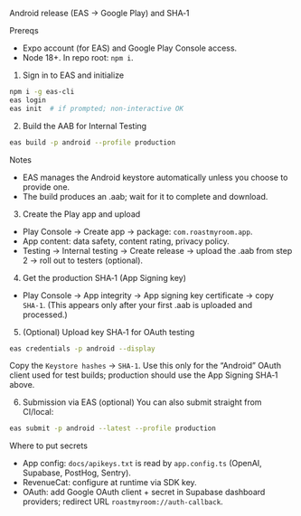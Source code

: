 Android release (EAS → Google Play) and SHA‑1

Prereqs
- Expo account (for EAS) and Google Play Console access.
- Node 18+. In repo root: `npm i`.

1) Sign in to EAS and initialize
```bash
npm i -g eas-cli
eas login
eas init  # if prompted; non-interactive OK
```

2) Build the AAB for Internal Testing
```bash
eas build -p android --profile production
```
Notes
- EAS manages the Android keystore automatically unless you choose to provide one.
- The build produces an .aab; wait for it to complete and download.

3) Create the Play app and upload
- Play Console → Create app → package: `com.roastmyroom.app`.
- App content: data safety, content rating, privacy policy.
- Testing → Internal testing → Create release → upload the .aab from step 2 → roll out to testers (optional).

4) Get the production SHA‑1 (App Signing key)
- Play Console → App integrity → App signing key certificate → copy `SHA‑1`.
  (This appears only after your first .aab is uploaded and processed.)

5) (Optional) Upload key SHA‑1 for OAuth testing
```bash
eas credentials -p android --display
```
Copy the `Keystore hashes` → `SHA-1`. Use this only for the “Android” OAuth client used for test builds; production should use the App Signing SHA‑1 above.

6) Submission via EAS (optional)
You can also submit straight from CI/local:
```bash
eas submit -p android --latest --profile production
```

Where to put secrets
- App config: `docs/apikeys.txt` is read by `app.config.ts` (OpenAI, Supabase, PostHog, Sentry).
- RevenueCat: configure at runtime via SDK key.
- OAuth: add Google OAuth client + secret in Supabase dashboard providers; redirect URL `roastmyroom://auth-callback`.

